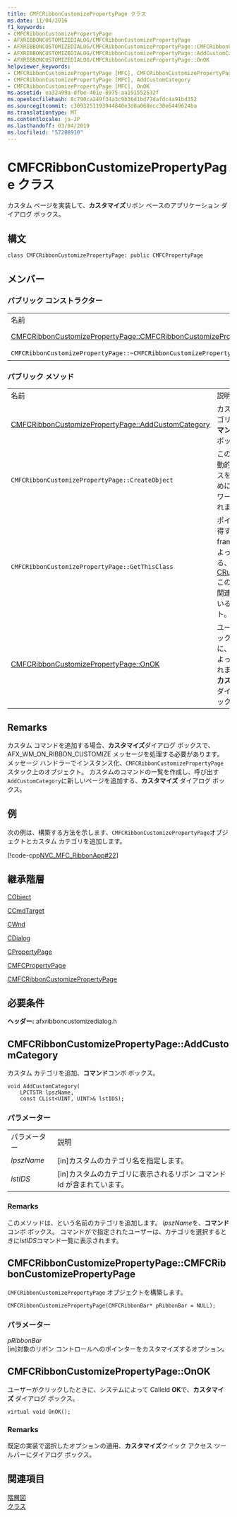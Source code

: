 ```yaml
---
title: CMFCRibbonCustomizePropertyPage クラス
ms.date: 11/04/2016
f1_keywords:
- CMFCRibbonCustomizePropertyPage
- AFXRIBBONCUSTOMIZEDIALOG/CMFCRibbonCustomizePropertyPage
- AFXRIBBONCUSTOMIZEDIALOG/CMFCRibbonCustomizePropertyPage::CMFCRibbonCustomizePropertyPage
- AFXRIBBONCUSTOMIZEDIALOG/CMFCRibbonCustomizePropertyPage::AddCustomCategory
- AFXRIBBONCUSTOMIZEDIALOG/CMFCRibbonCustomizePropertyPage::OnOK
helpviewer_keywords:
- CMFCRibbonCustomizePropertyPage [MFC], CMFCRibbonCustomizePropertyPage
- CMFCRibbonCustomizePropertyPage [MFC], AddCustomCategory
- CMFCRibbonCustomizePropertyPage [MFC], OnOK
ms.assetid: ea32a99a-dfbe-401e-8975-aa191552532f
ms.openlocfilehash: 8c790ca249f34a3c9b36d1bd77dafdc4a91bd352
ms.sourcegitcommit: c3093251193944840e3d0a068ecc30e6449624ba
ms.translationtype: MT
ms.contentlocale: ja-JP
ms.lasthandoff: 03/04/2019
ms.locfileid: "57288910"
---
```

# <a name="cmfcribboncustomizepropertypage-class"></a>CMFCRibbonCustomizePropertyPage クラス

カスタム ページを実装して、**カスタマイズ**リボン ベースのアプリケーション ダイアログ ボックス。

## <a name="syntax"></a>構文

```
class CMFCRibbonCustomizePropertyPage: public CMFCPropertyPage
```

## <a name="members"></a>メンバー

### <a name="public-constructors"></a>パブリック コンストラクター

|||
|-|-|
|名前|説明|
|[CMFCRibbonCustomizePropertyPage::CMFCRibbonCustomizePropertyPage](#cmfcribboncustomizepropertypage)|`CMFCRibbonCustomizePropertyPage` オブジェクトを構築します。|
|`CMFCRibbonCustomizePropertyPage::~CMFCRibbonCustomizePropertyPage`|デストラクターです。|

### <a name="public-methods"></a>パブリック メソッド

|||
|-|-|
|名前|説明|
|[CMFCRibbonCustomizePropertyPage::AddCustomCategory](#addcustomcategory)|カスタム カテゴリを追加、**コマンド**コンボ ボックス。|
|`CMFCRibbonCustomizePropertyPage::CreateObject`|このクラス型の動的インスタンスを作成するために、フレームワークで使用されます。|
|`CMFCRibbonCustomizePropertyPage::GetThisClass`|ポインターを取得する、framework によって使用される、 [CRuntimeClass](../../mfc/reference/cruntimeclass-structure.md)このクラス型に関連付けられているオブジェクト。|
|[CMFCRibbonCustomizePropertyPage::OnOK](#onok)|ユーザーがクリックしたときに、システムによって呼び出されます**OK**上、**カスタマイズ** ダイアログ ボックス。|

## <a name="remarks"></a>Remarks

カスタム コマンドを追加する場合、**カスタマイズ**ダイアログ ボックスで、AFX_WM_ON_RIBBON_CUSTOMIZE メッセージを処理する必要があります。 メッセージ ハンドラーでインスタンス化、`CMFCRibbonCustomizePropertyPage`スタック上のオブジェクト。 カスタムのコマンドの一覧を作成し、呼び出す`AddCustomCategory`に新しいページを追加する、**カスタマイズ** ダイアログ ボックス。

## <a name="example"></a>例

次の例は、構築する方法を示します、`CMFCRibbonCustomizePropertyPage`オブジェクトとカスタム カテゴリを追加します。

[!code-cpp[NVC_MFC_RibbonApp#22](../../mfc/reference/codesnippet/cpp/cmfcribboncustomizepropertypage-class_1.cpp)]

## <a name="inheritance-hierarchy"></a>継承階層

[CObject](../../mfc/reference/cobject-class.md)

[CCmdTarget](../../mfc/reference/ccmdtarget-class.md)

[CWnd](../../mfc/reference/cwnd-class.md)

[CDialog](../../mfc/reference/cdialog-class.md)

[CPropertyPage](../../mfc/reference/cpropertypage-class.md)

[CMFCPropertyPage](../../mfc/reference/cmfcpropertypage-class.md)

[CMFCRibbonCustomizePropertyPage](../../mfc/reference/cmfcribboncustomizepropertypage-class.md)

## <a name="requirements"></a>必要条件

**ヘッダー:** afxribboncustomizedialog.h

##  <a name="addcustomcategory"></a>  CMFCRibbonCustomizePropertyPage::AddCustomCategory

カスタム カテゴリを追加、**コマンド**コンボ ボックス。

```
void AddCustomCategory(
    LPCTSTR lpszName,
    const CList<UINT, UINT>& lstIDS);
```

### <a name="parameters"></a>パラメーター

|||
|-|-|
|パラメーター|説明|
|*lpszName*|[in]カスタムのカテゴリ名を指定します。|
|*lstIDS*|[in]カスタムのカテゴリに表示されるリボン コマンド Id が含まれています。|

### <a name="remarks"></a>Remarks

このメソッドは、という名前のカテゴリを追加します。 *lpszName*を、**コマンド**コンボ ボックス。 コマンドがで指定されたユーザーは、カテゴリを選択するときに*lstIDS*コマンド一覧に表示されます。

##  <a name="cmfcribboncustomizepropertypage"></a>  CMFCRibbonCustomizePropertyPage::CMFCRibbonCustomizePropertyPage

`CMFCRibbonCustomizePropertyPage` オブジェクトを構築します。

```
CMFCRibbonCustomizePropertyPage(CMFCRibbonBar* pRibbonBar = NULL);
```

### <a name="parameters"></a>パラメーター

*pRibbonBar*<br/>
[in]対象のリボン コントロールへのポインターをカスタマイズするオプション。

##  <a name="onok"></a>  CMFCRibbonCustomizePropertyPage::OnOK

ユーザーがクリックしたときに、システムによって Calleld **OK**で、**カスタマイズ** ダイアログ ボックス。

```
virtual void OnOK();
```

### <a name="remarks"></a>Remarks

既定の実装で選択したオプションの適用、**カスタマイズ**クイック アクセス ツールバーにダイアログ ボックス。

## <a name="see-also"></a>関連項目

[階層図](../../mfc/hierarchy-chart.md)<br/>
[クラス](../../mfc/reference/mfc-classes.md)
